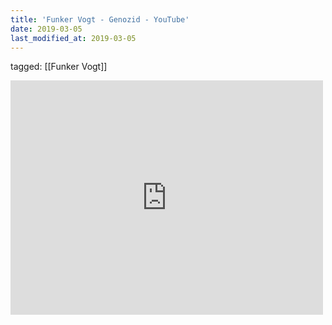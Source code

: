 ```yaml
---
title: 'Funker Vogt - Genozid - YouTube'
date: 2019-03-05
last_modified_at: 2019-03-05
---
```

tagged: [[Funker Vogt]]
<iframe allow="accelerometer; autoplay; clipboard-write; encrypted-media; gyroscope; picture-in-picture" allowfullscreen="" frameborder="0" height="375" id="youtube_iframe" src="https://www.youtube.com/embed/0V6Egbc8PVU?feature=oembed&amp;enablejsapi=1&amp;origin=https://safe.txmblr.com&amp;wmode=opaque" width="500"></iframe>